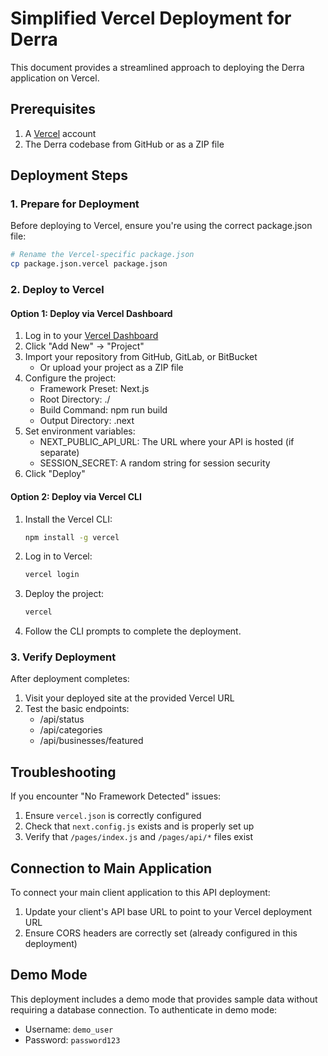 # Simplified Vercel Deployment for Derra

This document provides a streamlined approach to deploying the Derra application on Vercel.

## Prerequisites

1. A [Vercel](https://vercel.com) account
2. The Derra codebase from GitHub or as a ZIP file

## Deployment Steps

### 1. Prepare for Deployment

Before deploying to Vercel, ensure you're using the correct package.json file:

```bash
# Rename the Vercel-specific package.json
cp package.json.vercel package.json
```

### 2. Deploy to Vercel

#### Option 1: Deploy via Vercel Dashboard

1. Log in to your [Vercel Dashboard](https://vercel.com/dashboard)
2. Click "Add New" → "Project"
3. Import your repository from GitHub, GitLab, or BitBucket
   - Or upload your project as a ZIP file
4. Configure the project:
   - Framework Preset: Next.js
   - Root Directory: ./
   - Build Command: npm run build
   - Output Directory: .next
5. Set environment variables:
   - NEXT_PUBLIC_API_URL: The URL where your API is hosted (if separate)
   - SESSION_SECRET: A random string for session security
6. Click "Deploy"

#### Option 2: Deploy via Vercel CLI

1. Install the Vercel CLI:
   ```bash
   npm install -g vercel
   ```

2. Log in to Vercel:
   ```bash
   vercel login
   ```

3. Deploy the project:
   ```bash
   vercel
   ```

4. Follow the CLI prompts to complete the deployment.

### 3. Verify Deployment

After deployment completes:

1. Visit your deployed site at the provided Vercel URL
2. Test the basic endpoints:
   - /api/status
   - /api/categories
   - /api/businesses/featured

## Troubleshooting

If you encounter "No Framework Detected" issues:

1. Ensure `vercel.json` is correctly configured
2. Check that `next.config.js` exists and is properly set up
3. Verify that `/pages/index.js` and `/pages/api/*` files exist

## Connection to Main Application

To connect your main client application to this API deployment:

1. Update your client's API base URL to point to your Vercel deployment URL
2. Ensure CORS headers are correctly set (already configured in this deployment)

## Demo Mode

This deployment includes a demo mode that provides sample data without requiring a database connection. To authenticate in demo mode:

- Username: `demo_user`
- Password: `password123`